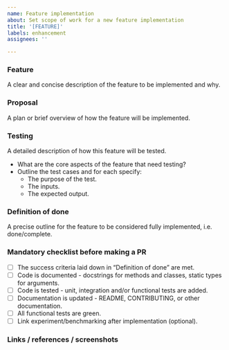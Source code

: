 ```yaml
---
name: Feature implementation
about: Set scope of work for a new feature implementation
title: '[FEATURE]'
labels: enhancement
assignees: ''

---
```


### Feature
A clear and concise description of the feature to be implemented and why.

### Proposal
A plan or brief overview of how the feature will be implemented.

### Testing
A detailed description of how this feature will be tested.

* What are the core aspects of the feature that need testing?
* Outline the test cases and for each specify:
    * The purpose of the test.
    * The inputs.
    * The expected output.

### Definition of done
A precise outline for the feature to be considered fully implemented, i.e. done/complete.

### Mandatory checklist before making a PR
* [ ] The success criteria laid down in “Definition of done” are met.
* [ ] Code is documented - docstrings for methods and classes, static types for arguments.
* [ ] Code is tested - unit, integration and/or functional tests are added.
* [ ] Documentation is updated - README, CONTRIBUTING, or other documentation.
* [ ] All functional tests are green.
* [ ] Link experiment/benchmarking after implementation (optional).

<!-- Base checklist. Don’t hesitate to adapt it to your use-case. -->

### Links / references / screenshots
<!-- For ex: link to CI job, experiment runs, etc. -->
